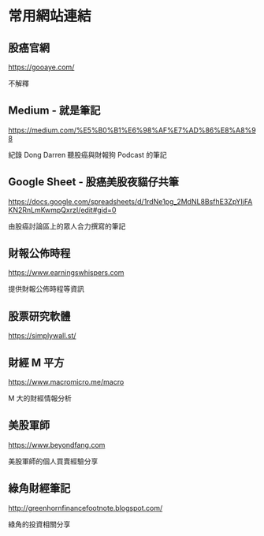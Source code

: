 # 常用網站連結

## 股癌官網

<https://gooaye.com/>

不解釋

## Medium - 就是筆記

<https://medium.com/%E5%B0%B1%E6%98%AF%E7%AD%86%E8%A8%98>

紀錄 Dong Darren 聽股癌與財報狗 Podcast 的筆記

## Google Sheet - 股癌美股夜貓仔共筆

<https://docs.google.com/spreadsheets/d/1rdNe1pg_2MdNL8BsfhE3ZpYIjFAKN2RnLmKwmpQxrzI/edit#gid=0>

由股癌討論區上的眾人合力撰寫的筆記

## 財報公佈時程

<https://www.earningswhispers.com>

提供財報公佈時程等資訊

## 股票研究軟體

<https://simplywall.st/>

## 財經 M 平方

<https://www.macromicro.me/macro>

M 大的財經情報分析

## 美股軍師

<https://www.beyondfang.com>

美股軍師的個人買賣經驗分享

## 綠角財經筆記

<http://greenhornfinancefootnote.blogspot.com/>

綠角的投資相關分享
